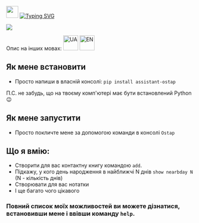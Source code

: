 <img src="https://github.com/blackcater/blackcater/raw/main/images/Hi.gif" height="32"/></h1>
<a href="https://git.io/typing-svg"><img src="https://readme-typing-svg.demolab.com?font=Fira+Code&pause=1000&width=600&height=60&lines=%D0%9F%D1%80%D0%B8%D0%B2%D1%96%D1%82%2C+%D0%AF+%D1%82%D0%B2%D1%96%D0%B9+%D0%BE%D1%81%D0%BE%D0%B1%D0%B8%D1%81%D1%82%D0%B8%D0%B9+%D0%BF%D0%BE%D0%BC%D1%96%D1%87%D0%BD%D0%B8%D0%BA+Ostap" alt="Typing SVG" /></a>

<img src="https://img.shields.io/badge/made%20by-GoIT Team 3-blue.svg" >

Опис на інших мовах: 
        <a href="https://github.com/NeverInMind/Project_Team3/blob/dev/README.ua.md">
        <img src="https://em-content.zobj.net/thumbs/120/apple/354/flag-ukraine_1f1fa-1f1e6.png" alt="UA" width="40" height="40"></a>
        <a href="https://github.com/NeverInMind/Project_Team3/blob/dev/README.md">
        <img src="https://em-content.zobj.net/thumbs/120/apple/354/flag-united-states_1f1fa-1f1f8.png" alt="EN" width="40" height="40"></a>

## Як мене встановити
* Просто напиши в власній консолі:
``pip install assistant-ostap``

П.С. не забудь, що на твоєму комп'ютері має бути встановлений Python :wink:

## Як мене запустити
* Просто покличте мене за допомогою команди в консолі ``Ostap``

## Що я вмію:
* Створити для вас контактну книгу командою ``add``.
* Підкажу, у кого день народження в найближчі N днів ``show nearbday N`` (N - кількість днів)
* Створювати для вас нотатки
* І ще багато чого цікавого

### Повний список моїх можливостей ви можете дізнатися, встановивши мене і ввівши команду ``help``.
